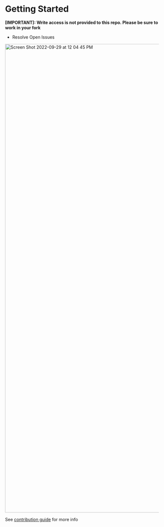 # Getting Started
**[IMPORTANT]: Write access is not provided to this repo. Please be sure to work in your fork**

- Resolve Open Issues

<img width="1538" alt="Screen Shot 2022-09-29 at 12 04 45 PM" src="https://user-images.githubusercontent.com/5912128/193120328-02a6cc19-02ca-4e1f-b504-3dfc8fc301ab.png">


See [contribution guide](CONTRIBUTING.md) for more info
